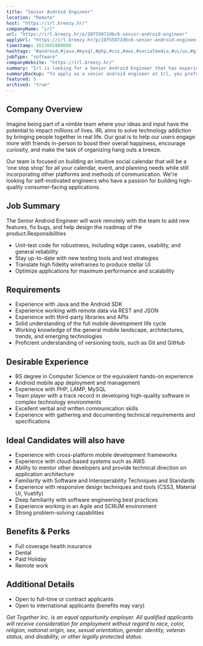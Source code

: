 ```yaml
---
title: "Senior Android Engineer"
location: "Remote"
host: "https://irl.breezy.hr/"
companyName: "irl"
url: "https://irl.breezy.hr/p/28f55072dbc6-senior-android-engineer"
applyUrl: "https://irl.breezy.hr/p/28f55072dbc6-senior-android-engineer/apply"
timestamp: 1613692800000
hashtags: "#android,#java,#mysql,#php,#css,#aws,#socialmedia,#ui/ux,#git,#management"
jobType: "software"
companyWebsite: "https://irl.breezy.hr/"
summary: "Irl is looking for a Senior Android Engineer that has experience in: #android, #java, #mysql."
summaryBackup: "To apply as a senior android engineer at Irl, you preferably need to have some knowledge of: #android, #java, #php."
featured: 5
archived: "true"
---
```


## Company Overview

Imagine being part of a nimble team where your ideas and input have the potential to impact millions of lives. IRL aims to solve technology addiction by bringing people together in real life. Our goal is to help our users engage more with friends in-person to boost their overall happiness, encourage curiosity, and make the task of organizing hang outs a breeze.

Our team is focused on building an intuitive social calendar that will be a ‘one stop shop’ for all your calendar, event, and planning needs while still incorporating other platforms and methods of communication. We're looking for self-motivated engineers who have a passion for building high-quality consumer-facing applications.

## Job Summary

The Senior Android Engineer will work remotely with the team to add new features, fix bugs, and help design the roadmap of the product.Responsibilities

*   Unit-test code for robustness, including edge cases, usability, and general reliability
*   Stay up-to-date with new testing tools and test strategies
*   Translate high fidelity wireframes to produce stellar UI
*   Optimize applications for maximum performance and scalability

## Requirements

*   Experience with Java and the Android SDK
*   Experience working with remote data via REST and JSON
*   Experience with third-party libraries and APIs
*   Solid understanding of the full mobile development life cycle
*   Working knowledge of the general mobile landscape, architectures, trends, and emerging technologies
*   Proficient understanding of versioning tools, such as Git and GitHub

## Desirable Experience

*   BS degree in Computer Science or the equivalent hands-on experience
*   Android mobile app deployment and management
*   Experience with PHP, LAMP, MySQL
*   Team player with a track record in developing high-quality software in complex technology environments
*   Excellent verbal and written communication skills
*   Experience with gathering and documenting technical requirements and specifications

## Ideal Candidates will also have

*   Experience with cross-platform mobile development frameworks
*   Experience with cloud-based systems such as AWS
*   Ability to mentor other developers and provide technical direction on application architecture
*   Familiarity with Software and Interoperability Techniques and Standards
*   Experience with responsive design techniques and tools (CSS3, Material UI, Vuetify)
*   Deep familiarity with software engineering best practices
*   Experience working in an Agile and SCRUM environment
*   Strong problem-solving capabilities

## Benefits & Perks

*   Full coverage health insurance
*   Dental
*   Paid Holiday
*   Remote work

## Additional Details

*   Open to full-time or contract applicants
*   Open to international applicants (benefits may vary)

_Get Together Inc. is an equal opportunity employer. All qualified applicants will receive consideration for employment without regard to race, color, religion, national origin, sex, sexual orientation, gender identity, veteran status, and disability, or other legally protected status._
